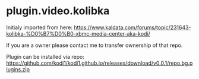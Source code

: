 plugin.video.kolibka
====================

Initialy imported from here:
https://www.kaldata.com/forums/topic/231643-kolibka-%D0%B7%D0%B0-xbmc-media-center-aka-kodi/

If you are a owner please contact me to transfer ownership of that repo.

Plugin can be installed via repo:
https://github.com/kodi1/kodi1.github.io/releases/download/v0.0.1/repo.bg.plugins.zip